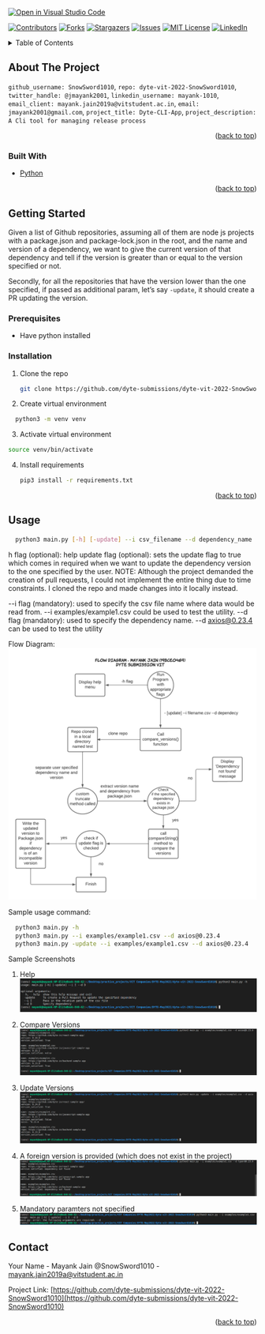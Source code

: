 [![Open in Visual Studio Code](https://classroom.github.com/assets/open-in-vscode-c66648af7eb3fe8bc4f294546bfd86ef473780cde1dea487d3c4ff354943c9ae.svg)](https://classroom.github.com/online_ide?assignment_repo_id=7950652&assignment_repo_type=AssignmentRepo)
<div id="top"></div>
<!--
*** Thanks for checking out the Best-README-Template. If you have a suggestion
*** that would make this better, please fork the repo and create a pull request
*** or simply open an issue with the tag "enhancement".
*** Don't forget to give the project a star!
*** Thanks again! Now go create something AMAZING! :D
-->



<!-- PROJECT SHIELDS -->
<!--
*** I'm using markdown "reference style" links for readability.
*** Reference links are enclosed in brackets [ ] instead of parentheses ( ).
*** See the bottom of this document for the declaration of the reference variables
*** for contributors-url, forks-url, etc. This is an optional, concise syntax you may use.
*** https://www.markdownguide.org/basic-syntax/#reference-style-links
-->
[![Contributors][contributors-shield]][contributors-url]
[![Forks][forks-shield]][forks-url]
[![Stargazers][stars-shield]][stars-url]
[![Issues][issues-shield]][issues-url]
[![MIT License][license-shield]][license-url]
[![LinkedIn][linkedin-shield]][linkedin-url]

<!-- TABLE OF CONTENTS -->
<details>
  <summary>Table of Contents</summary>
  <ol>
    <li>
      <a href="#about-the-project">About The Project</a>
      <ul>
        <li><a href="#built-with">Built With</a></li>
      </ul>
    </li>
    <li>
      <a href="#getting-started">Getting Started</a>
      <ul>
        <li><a href="#prerequisites">Prerequisites</a></li>
        <li><a href="#installation">Installation</a></li>
      </ul>
    </li>
    <li><a href="#usage">Usage</a></li>
  </ol>
</details>



<!-- ABOUT THE PROJECT -->
## About The Project
`github_username: SnowSword1010`, `repo: dyte-vit-2022-SnowSword1010`, `twitter_handle: @jmayank2001`, `linkedin_username: mayank-1010`, `email_client: mayank.jain2019a@vitstudent.ac.in`, `email: jmayank2001@gmail.com`, `project_title: Dyte-CLI-App`, `project_description: A Cli tool for managing release process`

<p align="right">(<a href="#top">back to top</a>)</p>

### Built With

* [Python](https://www.python.org/)

<p align="right">(<a href="#top">back to top</a>)</p>



<!-- GETTING STARTED -->
## Getting Started

Given a list of Github repositories, assuming all of them are node js projects with a package.json and package-lock.json in the root, and the name and version of a dependency, we want to give the current version of that dependency and tell if the version is greater than or equal to the version specified or not.

Secondly, for all the repositories that have the version lower than the one specified, if passed as additional param, let’s say `-update`, it should create a PR updating the version.

### Prerequisites

* Have python installed

### Installation

1. Clone the repo
   ```sh
   git clone https://github.com/dyte-submissions/dyte-vit-2022-SnowSword1010.git
   ```
2. Create virtual environment
  ```sh
    python3 -m venv venv
  ```
3. Activate virtual environment
  ```sh
  source venv/bin/activate
  ```
4. Install requirements
   ```sh
   pip3 install -r requirements.txt
   ```

<p align="right">(<a href="#top">back to top</a>)</p>

<!-- USAGE EXAMPLES -->
## Usage
```sh
  python3 main.py [-h] [-update] --i csv_filename --d dependency_name
```

h flag (optional): help
update flag (optional): sets the update flag to true which comes in required when we want to update the dependency version to the one specified by the user.
NOTE: Although the project demanded the creation of pull requests, I could not implement the entire thing due to time constraints. I cloned the repo and made changes into it locally instead.

--i flag (mandatory): used to specify the csv file name where data would be read from. --i examples/example1.csv could be used to test the utility.
--d flag (mandatory): used to specify the dependency name. --d axios@0.23.4 can be used to test the utility

Flow Diagram:
![Flow diagram of the command line utility](https://github.com/dyte-submissions/dyte-vit-2022-SnowSword1010/blob/main/images/flow.png)

Sample usage command:
```sh
  python3 main.py -h
  python3 main.py --i examples/example1.csv --d axios@0.23.4
  python3 main.py -update --i examples/example1.csv --d axios@0.23.4
```
Sample Screenshots
1. Help
![Help menu](https://github.com/dyte-submissions/dyte-vit-2022-SnowSword1010/blob/main/images/help.png)

2. Compare Versions
![Comparing dependency version](https://github.com/dyte-submissions/dyte-vit-2022-SnowSword1010/blob/main/images/compare.png)

3. Update Versions
![Updating dependency version](https://github.com/dyte-submissions/dyte-vit-2022-SnowSword1010/blob/main/images/update.png)

4. A foreign version is provided (which does not exist in the project)
![Dependency not found message](https://github.com/dyte-submissions/dyte-vit-2022-SnowSword1010/blob/main/images/dependency_error_message.png)

5. Mandatory paramters not specified
![Not enough params error message](https://github.com/dyte-submissions/dyte-vit-2022-SnowSword1010/blob/main/images/param_error_message.png)
<!-- CONTACT -->
## Contact

Your Name - Mayank Jain @SnowSword1010 - mayank.jain2019a@vitstudent.ac.in

Project Link: [https://github.com/dyte-submissions/dyte-vit-2022-SnowSword1010](https://github.com/dyte-submissions/dyte-vit-2022-SnowSword1010)

<p align="right">(<a href="#top">back to top</a>)</p>



<!-- MARKDOWN LINKS & IMAGES -->
<!-- https://www.markdownguide.org/basic-syntax/#reference-style-links -->
[contributors-shield]: https://img.shields.io/github/contributors/github_username/repo_name.svg?style=for-the-badge
[contributors-url]: https://github.com/github_username/repo_name/graphs/contributors
[forks-shield]: https://img.shields.io/github/forks/github_username/repo_name.svg?style=for-the-badge
[forks-url]: https://github.com/github_username/repo_name/network/members
[stars-shield]: https://img.shields.io/github/stars/github_username/repo_name.svg?style=for-the-badge
[stars-url]: https://github.com/github_username/repo_name/stargazers
[issues-shield]: https://img.shields.io/github/issues/github_username/repo_name.svg?style=for-the-badge
[issues-url]: https://github.com/github_username/repo_name/issues
[license-shield]: https://img.shields.io/github/license/github_username/repo_name.svg?style=for-the-badge
[license-url]: https://github.com/github_username/repo_name/blob/master/LICENSE.txt
[linkedin-shield]: https://img.shields.io/badge/-LinkedIn-black.svg?style=for-the-badge&logo=linkedin&colorB=555
[linkedin-url]: https://linkedin.com/in/linkedin_username
[product-screenshot]: images/screenshot.png
